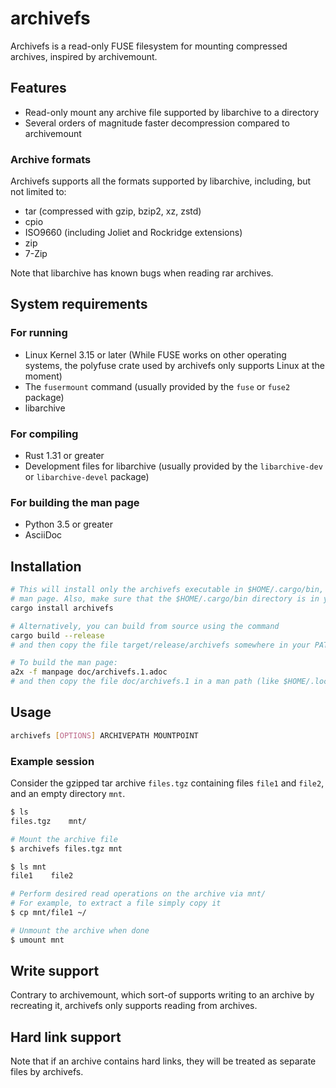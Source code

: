 # archivefs

Archivefs is a read-only FUSE filesystem for mounting compressed archives,
inspired by archivemount.


## Features

* Read-only mount any archive file supported by libarchive to a directory
* Several orders of magnitude faster decompression compared to archivemount

### Archive formats

Archivefs supports all the formats supported by libarchive, including, but
not limited to:

* tar (compressed with gzip, bzip2, xz, zstd)
* cpio
* ISO9660 (including Joliet and Rockridge extensions)
* zip
* 7-Zip

Note that libarchive has known bugs when reading rar archives.

## System requirements

### For running

* Linux Kernel 3.15 or later (While FUSE works on other operating systems, the
  polyfuse crate used by archivefs only supports Linux at the moment)
* The `fusermount` command (usually provided by the `fuse` or `fuse2` package)
* libarchive

### For compiling

* Rust 1.31 or greater
* Development files for libarchive (usually provided by the `libarchive-dev`
  or `libarchive-devel` package)

### For building the man page

* Python 3.5 or greater
* AsciiDoc

## Installation

```bash
# This will install only the archivefs executable in $HOME/.cargo/bin, without any
# man page. Also, make sure that the $HOME/.cargo/bin directory is in your PATH
cargo install archivefs

# Alternatively, you can build from source using the command
cargo build --release
# and then copy the file target/release/archivefs somewhere in your PATH

# To build the man page:
a2x -f manpage doc/archivefs.1.adoc
# and then copy the file doc/archivefs.1 in a man path (like $HOME/.local/share/man/man1 )
```

## Usage

```bash
archivefs [OPTIONS] ARCHIVEPATH MOUNTPOINT
```

### Example session

Consider the gzipped tar archive `files.tgz` containing files `file1` and
`file2`, and an empty directory `mnt`.

```bash
$ ls
files.tgz    mnt/

# Mount the archive file
$ archivefs files.tgz mnt

$ ls mnt
file1    file2

# Perform desired read operations on the archive via mnt/
# For example, to extract a file simply copy it
$ cp mnt/file1 ~/

# Unmount the archive when done
$ umount mnt
```

## Write support

Contrary to archivemount, which sort-of supports writing to an archive by
recreating it, archivefs only supports reading from archives.

## Hard link support

Note that if an archive contains hard links, they will be treated as separate
files by archivefs.

